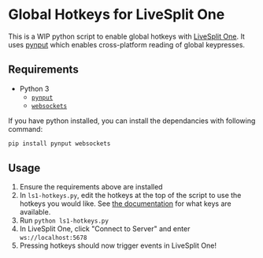 # Global Hotkeys for LiveSplit One

This is a WIP python script to enable global hotkeys with [LiveSplit One](https://one.livesplit.org). It uses [pynput](https://pypi.org/project/pynput/) which enables cross-platform reading of global keypresses.

## Requirements

* Python 3
	* [`pynput`](https://pypi.org/project/pynput/)
	* [`websockets`](https://pypi.org/project/websockets/)

If you have python installed, you can install the dependancies with following command:

```bash
pip install pynput websockets
```

## Usage

1. Ensure the requirements above are installed
2. In `ls1-hotkeys.py`, edit the hotkeys at the top of the script to use the hotkeys you would like. See [the documentation](https://pynput.readthedocs.io/en/latest/keyboard.html) for what keys are available.
3. Run `python ls1-hotkeys.py`
4. In LiveSplit One, click "Connect to Server" and enter `ws://localhost:5678`
5. Pressing hotkeys should now trigger events in LiveSplit One!
